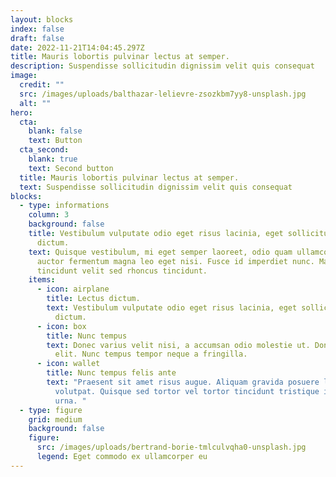 ```yaml
---
layout: blocks
index: false
draft: false
date: 2022-11-21T14:04:45.297Z
title: Mauris lobortis pulvinar lectus at semper.
description: Suspendisse sollicitudin dignissim velit quis consequat
image:
  credit: ""
  src: /images/uploads/balthazar-lelievre-zsozkbm7yy8-unsplash.jpg
  alt: ""
hero:
  cta:
    blank: false
    text: Button
  cta_second:
    blank: true
    text: Second button
  title: Mauris lobortis pulvinar lectus at semper.
  text: Suspendisse sollicitudin dignissim velit quis consequat
blocks:
  - type: informations
    column: 3
    background: false
    title: Vestibulum vulputate odio eget risus lacinia, eget sollicitudin lectus
      dictum.
    text: Quisque vestibulum, mi eget semper laoreet, odio quam ullamcorper turpis,
      auctor fermentum magna leo eget nisi. Fusce id imperdiet nunc. Mauris
      tincidunt velit sed rhoncus tincidunt.
    items:
      - icon: airplane
        title: Lectus dictum.
        text: Vestibulum vulputate odio eget risus lacinia, eget sollicitudin lectus
          dictum.
      - icon: box
        title: Nunc tempus
        text: Donec varius velit nisi, a accumsan odio molestie ut. Donec quis tristique
          elit. Nunc tempus tempor neque a fringilla.
      - icon: wallet
        title: Nunc tempus felis ante
        text: "Praesent sit amet risus augue. Aliquam gravida posuere lectus ut
          volutpat. Quisque sed tortor vel tortor tincidunt tristique id nec
          urna. "
  - type: figure
    grid: medium
    background: false
    figure:
      src: /images/uploads/bertrand-borie-tmlculvqha0-unsplash.jpg
      legend: Eget commodo ex ullamcorper eu
---
```


